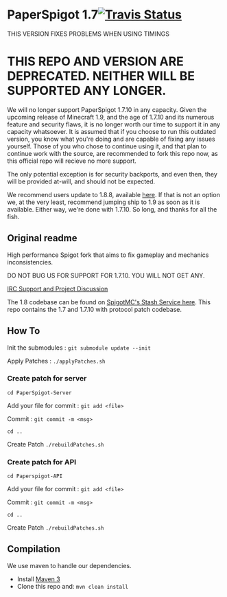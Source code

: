 PaperSpigot 1.7[![Travis Status](https://travis-ci.org/PaperSpigot/PaperSpigot.svg?branch=master)](https://travis-ci.org/PaperSpigot/PaperSpigot)
===========

THIS VERSION FIXES PROBLEMS WHEN USING TIMINGS

THIS REPO AND VERSION ARE DEPRECATED. NEITHER WILL BE SUPPORTED ANY LONGER.
===========================================================================

We will no longer support PaperSpigot 1.7.10 in any capacity. Given the upcoming release of Minecraft 1.9, and the age of 1.7.10 and its numerous feature and security flaws, it is no longer worth our time to support it in any capacity whatsoever. It is assumed that if you choose to run this outdated version, you know what you're doing and are capable of fixing any issues yourself. Those of you who chose to continue using it, and that plan to continue work with the source, are recommended to fork this repo now, as this official repo will recieve no more support.

The only potential exception is for security backports, and even then, they will be provided at-will, and should not be expected.

We recommend users update to 1.8.8, available [here](https://hub.spigotmc.org/stash/projects/PAPER). If that is not an option we, at the very least, recommend jumping ship to 1.9 as soon as it is available. Either way, we're done with 1.7.10. So long, and thanks for all the fish.







Original readme
-----------------------------------------------------

High performance Spigot fork that aims to fix gameplay and mechanics inconsistencies.

DO NOT BUG US FOR SUPPORT FOR 1.7.10. YOU WILL NOT GET ANY.

[IRC Support and Project Discussion](http://irc.spi.gt/iris/?channels=PaperSpigot)

The 1.8 codebase can be found on [SpigotMC's Stash Service here](https://hub.spigotmc.org/stash/projects/PAPER). This repo contains the 1.7 and 1.7.10 with protocol patch codebase.

How To
-----------

Init the submodules : `git submodule update --init`

Apply Patches : `./applyPatches.sh`

### Create patch for server ###

`cd PaperSpigot-Server`

Add your file for commit : `git add <file>`

Commit : `git commit -m <msg>`

`cd ..`

Create Patch `./rebuildPatches.sh`

### Create patch for API ###

`cd Paperspigot-API`

Add your file for commit : `git add <file>`

Commit : `git commit -m <msg>`

`cd ..`

Create Patch `./rebuildPatches.sh`




Compilation
-----------

We use maven to handle our dependencies.

* Install [Maven 3](http://maven.apache.org/download.html)
* Clone this repo and: `mvn clean install`

